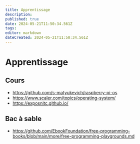 ```yaml
---
title: Apprentissage
description: 
published: true
date: 2024-05-21T11:50:34.561Z
tags: 
editor: markdown
dateCreated: 2024-05-21T11:50:34.561Z
---
```


# Apprentissage

## Cours

- <https://github.com/s-matyukevich/raspberry-pi-os>
- <https://www.scaler.com/topics/operating-system/>
- <https://exposnitc.github.io/>

## Bac à sable

- <https://github.com/EbookFoundation/free-programming-books/blob/main/more/free-programming-playgrounds.md>
